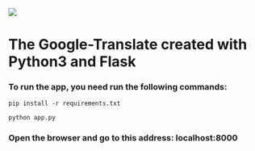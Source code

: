 ![](https://badgen.net/badge/Editor.js/v2.0/blue)


# The Google-Translate created with Python3 and Flask


### To run the app, you need run the following commands:

```shell
pip install -r requirements.txt

python app.py

```

### Open the browser and go to this address: localhost:8000
